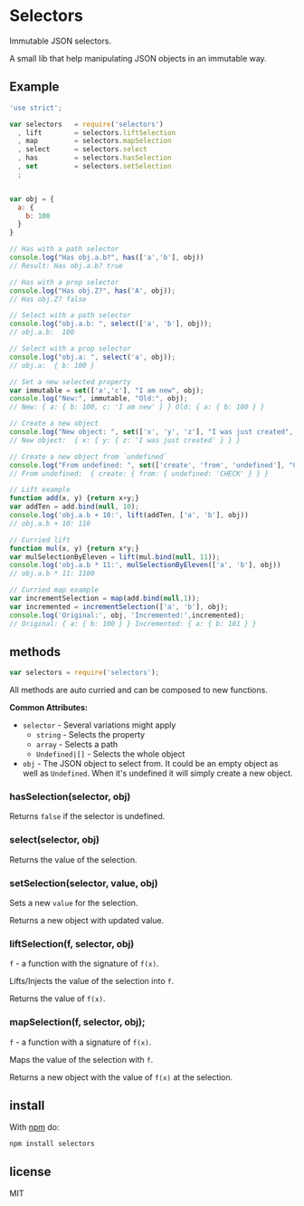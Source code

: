 # Selectors

Immutable JSON selectors.

A small lib that help manipulating JSON objects in an immutable way.

## Example

```js
'use strict';

var selectors   = require('selectors')
  , lift        = selectors.liftSelection
  , map         = selectors.mapSelection
  , select      = selectors.select
  , has         = selectors.hasSelection
  , set         = selectors.setSelection
  ;


var obj = {
  a: {
    b: 100
  }
}

// Has with a path selector
console.log("Has obj.a.b?", has(['a','b'], obj))
// Result: Has obj.a.b? true

// Has with a prop selector
console.log("Has obj.Z?", has('A', obj));
// Has obj.Z? false

// Select with a path selector
console.log("obj.a.b: ", select(['a', 'b'], obj));
// obj.a.b:  100

// Select with a prop selector
console.log("obj.a: ", select('a', obj));
// obj.a:  { b: 100 }

// Set a new selected property
var immutable = set(['a','c'], "I am new", obj);
console.log("New:", immutable, "Old:", obj);
// New: { a: { b: 100, c: 'I am new' } } Old: { a: { b: 100 } }

// Create a new object
console.log("New object: ", set(['x', 'y', 'z'], "I was just created", {}));
// New object:  { x: { y: { z: 'I was just created' } } }

// Create a new object from `undefined`
console.log("From undefined: ", set(['create', 'from', 'undefined'], "CHECK")());
// From undefined:  { create: { from: { undefined: 'CHECK' } } }

// Lift example
function add(x, y) {return x+y;}
var addTen = add.bind(null, 10);
console.log('obj.a.b + 10:', lift(addTen, ['a', 'b'], obj))
// obj.a.b + 10: 110

// Curried lift
function mul(x, y) {return x*y;}
var mulSelectionByEleven = lift(mul.bind(null, 11));
console.log('obj.a.b * 11:', mulSelectionByEleven(['a', 'b'], obj))
// obj.a.b * 11: 1100

// Curried map example
var incrementSelection = map(add.bind(null,1));
var incremented = incrementSelection(['a', 'b'], obj);
console.log('Original:', obj, 'Incremented:',incremented);
// Original: { a: { b: 100 } } Incremented: { a: { b: 101 } }
```

## methods

```js
var selectors = require('selectors');
```

All methods are auto curried and can be composed to new functions.

**Common Attributes:**

  * `selector` - Several variations might apply
    * `string` - Selects the property
    * `array` - Selects a path
    * `Undefined|[]` - Selects the whole object
  * `obj` - The JSON object to select from. It could be an empty object as well as `Undefined`. When it's undefined
    it will simply create a new object.

### hasSelection(selector, obj)

Returns `false` if the selector is undefined.

### select(selector, obj)

Returns the value of the selection.

### setSelection(selector, value, obj)

Sets a new `value` for the selection.

Returns a new object with updated value.

### liftSelection(f, selector, obj)

`f` - a function with the signature of `f(x)`.

Lifts/Injects the value of the selection into `f`.

Returns the value of `f(x)`.

### mapSelection(f, selector, obj);

`f` - a function with a signature of `f(x)`.

Maps the value of the selection with `f`.

Returns a new object with the value of `f(x)` at the selection.

## install

With [npm](http://npmjs.org) do:

```
npm install selectors
```

## license

MIT